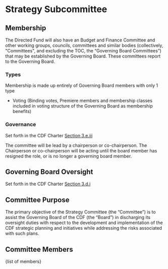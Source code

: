 # Strategy Subcommittee

## Membership

The Directed Fund will also have an Budget and Finance Committee and other working groups, councils, committees and similar bodies (collectively, "Committees", and excluding the TOC, the “Governing Board Committees”) that may be established by the Governing Board. These committees report to the Governing Board.

### Types

Membership is made up entirely of Governing Board members with only 1 type

* Voting (Binding votes, Premiere members and membership classes included in voting structure of the Governing Board as membership benefits)

### Governance

Set forth in the CDF Charter [Section 3.e.iii](https://github.com/cdfoundation/charter/blob/master/CHARTER.md#3-governing-board)

The committee will be lead by a chairperson or co-chairperson. The Chairperson or co-chairperson will be acting until the board member has resigned the role, or is no longer a governing board member.

## Governing Board Oversight

Set forth in the CDF Charter [Section 3.d.i](https://github.com/cdfoundation/charter/blob/master/CHARTER.md#3-governing-board)

## Committee Purpose

The primary objective of the Strategy Committee (the “Committee”) is to assist the Governing Board of the CDF (the “Board”) 
in discharging its oversight duties with respect to the development and implementation of the CDF strategic planning and 
initiatives while addressing the risks associated with such plans.


## Committee Members

{list of members}

